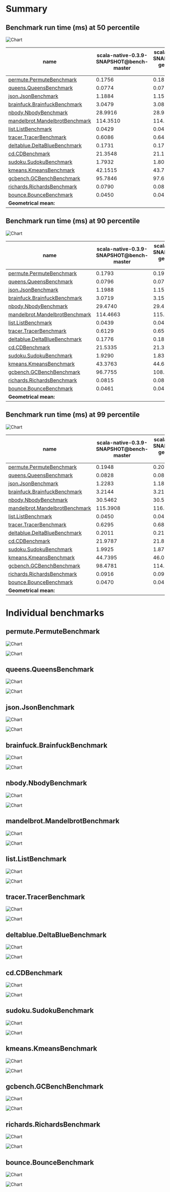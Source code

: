 # Summary
## Benchmark run time (ms) at 50 percentile 
![Chart](relative_percentile_50.png)

|name | scala-native-0.3.9-SNAPSHOT@bench-master | scala-native-0.3.9-SNAPSHOT@bench-gengc-1500-5-false-1 | |
| -- | -- | -- | -- |
|[permute.PermuteBenchmark](#permutepermutebenchmark)|0.1756|0.1878|+6.93%|
|[queens.QueensBenchmark](#queensqueensbenchmark)|0.0774|0.0771|__-0.40%__|
|[json.JsonBenchmark](#jsonjsonbenchmark)|1.1884|1.1513|__-3.13%__|
|[brainfuck.BrainfuckBenchmark](#brainfuckbrainfuckbenchmark)|3.0479|3.0852|+1.22%|
|[nbody.NbodyBenchmark](#nbodynbodybenchmark)|28.9916|28.9442|__-0.16%__|
|[mandelbrot.MandelbrotBenchmark](#mandelbrotmandelbrotbenchmark)|114.3510|114.9957|+0.56%|
|[list.ListBenchmark](#listlistbenchmark)|0.0429|0.0428|__-0.25%__|
|[tracer.TracerBenchmark](#tracertracerbenchmark)|0.6086|0.6447|+5.94%|
|[deltablue.DeltaBlueBenchmark](#deltabluedeltabluebenchmark)|0.1731|0.1777|+2.66%|
|[cd.CDBenchmark](#cdcdbenchmark)|21.3548|21.1919|__-0.76%__|
|[sudoku.SudokuBenchmark](#sudokusudokubenchmark)|1.7932|1.8064|+0.74%|
|[kmeans.KmeansBenchmark](#kmeanskmeansbenchmark)|42.1515|43.7631|+3.82%|
|[gcbench.GCBenchBenchmark](#gcbenchgcbenchbenchmark)|95.7846|97.6722|+1.97%|
|[richards.RichardsBenchmark](#richardsrichardsbenchmark)|0.0790|0.0834|+5.58%|
|[bounce.BounceBenchmark](#bouncebouncebenchmark)|0.0450|0.0462|+2.51%|
| __Geometrical mean:__|| |+1.78%|
## Benchmark run time (ms) at 90 percentile 
![Chart](relative_percentile_90.png)

|name | scala-native-0.3.9-SNAPSHOT@bench-master | scala-native-0.3.9-SNAPSHOT@bench-gengc-1500-5-false-1 | |
| -- | -- | -- | -- |
|[permute.PermuteBenchmark](#permutepermutebenchmark)|0.1793|0.1916|+6.85%|
|[queens.QueensBenchmark](#queensqueensbenchmark)|0.0796|0.0790|__-0.69%__|
|[json.JsonBenchmark](#jsonjsonbenchmark)|1.1988|1.1588|__-3.34%__|
|[brainfuck.BrainfuckBenchmark](#brainfuckbrainfuckbenchmark)|3.0719|3.1529|+2.64%|
|[nbody.NbodyBenchmark](#nbodynbodybenchmark)|29.4740|29.4198|__-0.18%__|
|[mandelbrot.MandelbrotBenchmark](#mandelbrotmandelbrotbenchmark)|114.4663|115.0929|+0.55%|
|[list.ListBenchmark](#listlistbenchmark)|0.0439|0.0439|__-0.11%__|
|[tracer.TracerBenchmark](#tracertracerbenchmark)|0.6129|0.6501|+6.08%|
|[deltablue.DeltaBlueBenchmark](#deltabluedeltabluebenchmark)|0.1776|0.1836|+3.42%|
|[cd.CDBenchmark](#cdcdbenchmark)|21.5335|21.3784|__-0.72%__|
|[sudoku.SudokuBenchmark](#sudokusudokubenchmark)|1.9290|1.8379|__-4.72%__|
|[kmeans.KmeansBenchmark](#kmeanskmeansbenchmark)|43.3763|44.6483|+2.93%|
|[gcbench.GCBenchBenchmark](#gcbenchgcbenchbenchmark)|96.7755|108.5103|+12.13%|
|[richards.RichardsBenchmark](#richardsrichardsbenchmark)|0.0815|0.0857|+5.14%|
|[bounce.BounceBenchmark](#bouncebouncebenchmark)|0.0461|0.0474|+2.73%|
| __Geometrical mean:__|| |+2.10%|
## Benchmark run time (ms) at 99 percentile 
![Chart](relative_percentile_99.png)

|name | scala-native-0.3.9-SNAPSHOT@bench-master | scala-native-0.3.9-SNAPSHOT@bench-gengc-1500-5-false-1 | |
| -- | -- | -- | -- |
|[permute.PermuteBenchmark](#permutepermutebenchmark)|0.1948|0.2024|+3.89%|
|[queens.QueensBenchmark](#queensqueensbenchmark)|0.0828|0.0808|__-2.34%__|
|[json.JsonBenchmark](#jsonjsonbenchmark)|1.2283|1.1884|__-3.25%__|
|[brainfuck.BrainfuckBenchmark](#brainfuckbrainfuckbenchmark)|3.2144|3.2166|+0.07%|
|[nbody.NbodyBenchmark](#nbodynbodybenchmark)|30.5462|30.5736|+0.09%|
|[mandelbrot.MandelbrotBenchmark](#mandelbrotmandelbrotbenchmark)|115.3908|116.0368|+0.56%|
|[list.ListBenchmark](#listlistbenchmark)|0.0450|0.0452|+0.57%|
|[tracer.TracerBenchmark](#tracertracerbenchmark)|0.6295|0.6864|+9.03%|
|[deltablue.DeltaBlueBenchmark](#deltabluedeltabluebenchmark)|0.2011|0.2153|+7.10%|
|[cd.CDBenchmark](#cdcdbenchmark)|21.9787|21.8239|__-0.70%__|
|[sudoku.SudokuBenchmark](#sudokusudokubenchmark)|1.9925|1.8793|__-5.68%__|
|[kmeans.KmeansBenchmark](#kmeanskmeansbenchmark)|44.7395|46.0797|+3.00%|
|[gcbench.GCBenchBenchmark](#gcbenchgcbenchbenchmark)|98.4781|114.8014|+16.58%|
|[richards.RichardsBenchmark](#richardsrichardsbenchmark)|0.0916|0.0924|+0.90%|
|[bounce.BounceBenchmark](#bouncebouncebenchmark)|0.0470|0.0481|+2.19%|
| __Geometrical mean:__|| |+2.00%|
# Individual benchmarks
## permute.PermuteBenchmark
![Chart](percentile_permute.PermuteBenchmark.png)

![Chart](example_run_3_permute.PermuteBenchmark.png)

## queens.QueensBenchmark
![Chart](percentile_queens.QueensBenchmark.png)

![Chart](example_run_3_queens.QueensBenchmark.png)

## json.JsonBenchmark
![Chart](percentile_json.JsonBenchmark.png)

![Chart](example_run_3_json.JsonBenchmark.png)

## brainfuck.BrainfuckBenchmark
![Chart](percentile_brainfuck.BrainfuckBenchmark.png)

![Chart](example_run_3_brainfuck.BrainfuckBenchmark.png)

## nbody.NbodyBenchmark
![Chart](percentile_nbody.NbodyBenchmark.png)

![Chart](example_run_3_nbody.NbodyBenchmark.png)

## mandelbrot.MandelbrotBenchmark
![Chart](percentile_mandelbrot.MandelbrotBenchmark.png)

![Chart](example_run_3_mandelbrot.MandelbrotBenchmark.png)

## list.ListBenchmark
![Chart](percentile_list.ListBenchmark.png)

![Chart](example_run_3_list.ListBenchmark.png)

## tracer.TracerBenchmark
![Chart](percentile_tracer.TracerBenchmark.png)

![Chart](example_run_3_tracer.TracerBenchmark.png)

## deltablue.DeltaBlueBenchmark
![Chart](percentile_deltablue.DeltaBlueBenchmark.png)

![Chart](example_run_3_deltablue.DeltaBlueBenchmark.png)

## cd.CDBenchmark
![Chart](percentile_cd.CDBenchmark.png)

![Chart](example_run_3_cd.CDBenchmark.png)

## sudoku.SudokuBenchmark
![Chart](percentile_sudoku.SudokuBenchmark.png)

![Chart](example_run_3_sudoku.SudokuBenchmark.png)

## kmeans.KmeansBenchmark
![Chart](percentile_kmeans.KmeansBenchmark.png)

![Chart](example_run_3_kmeans.KmeansBenchmark.png)

## gcbench.GCBenchBenchmark
![Chart](percentile_gcbench.GCBenchBenchmark.png)

![Chart](example_run_3_gcbench.GCBenchBenchmark.png)

## richards.RichardsBenchmark
![Chart](percentile_richards.RichardsBenchmark.png)

![Chart](example_run_3_richards.RichardsBenchmark.png)

## bounce.BounceBenchmark
![Chart](percentile_bounce.BounceBenchmark.png)

![Chart](example_run_3_bounce.BounceBenchmark.png)

